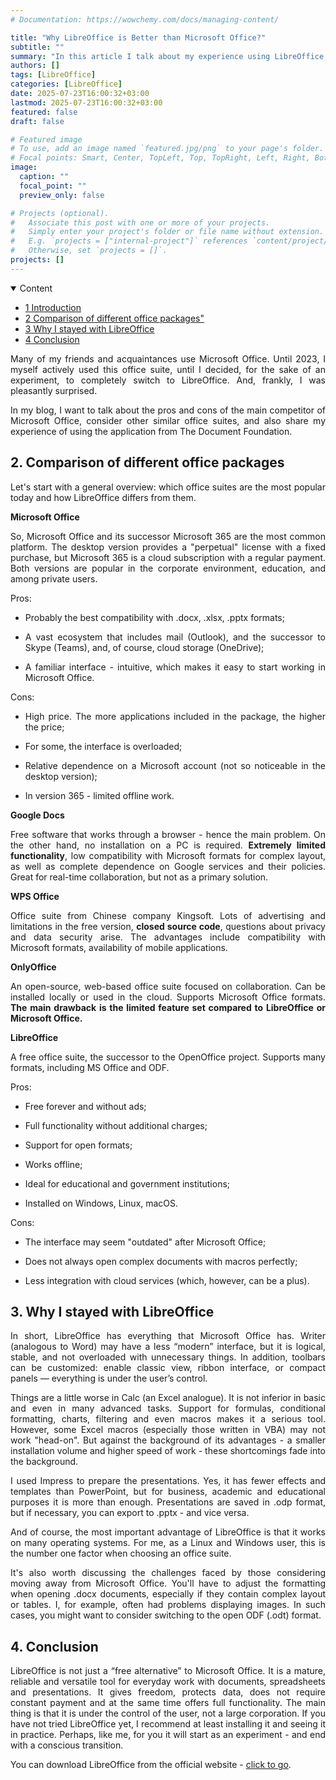 ```yaml
---
# Documentation: https://wowchemy.com/docs/managing-content/

title: "Why LibreOffice is Better than Microsoft Office?"
subtitle: ""
summary: "In this article I talk about my experience using LibreOffice, and analyze the pros and cons of various office suites."
authors: []
tags: [LibreOffice]
categories: [LibreOffice]
date: 2025-07-23T16:00:32+03:00
lastmod: 2025-07-23T16:00:32+03:00
featured: false
draft: false

# Featured image
# To use, add an image named `featured.jpg/png` to your page's folder.
# Focal points: Smart, Center, TopLeft, Top, TopRight, Left, Right, BottomLeft, Bottom, BottomRight.
image:
  caption: ""
  focal_point: ""
  preview_only: false

# Projects (optional).
#   Associate this post with one or more of your projects.
#   Simply enter your project's folder or file name without extension.
#   E.g. `projects = ["internal-project"]` references `content/project/deep-learning/index.md`.
#   Otherwise, set `projects = []`.
projects: []
---
```


<details class="toc-inpage d-print-none " open="">
<summary class="font-weight-bold">Content</summary>
<nav id="TableOfContents" class="nav flex-column">
<ul>
<li class="nav-item"><a href="#introduction" class="nav-link"><span class="section-num">1</span> Introduction</a></li>
<li class="nav-item"><a href="#different_office_packages" class="nav-link"><span class="section-num">2</span> Comparison of different office packages"</a></li>
<li class="nav-item"><a href="#about_me" class="nav-link"><span class="section-num">3</span> Why I stayed with LibreOffice</a></li>
<li class="nav-item"><a href="#conclusion" class="nav-link"><span class="section-num">4</span> Conclusion</a></li>
</ul>
</nav>
</details>

<p align="justify">Many of my friends and acquaintances use Microsoft Office. Until 2023, I myself actively used this office suite, until I decided, for the sake of an experiment, to completely switch to LibreOffice. And, frankly, I was pleasantly surprised.</p>
<p align="justify">In my blog, I want to talk about the pros and cons of the main competitor of Microsoft Office, consider other similar office suites, and also share my experience of using the application from The Document Foundation.</p>

<h2 id='different_office_packages'><span class="section-num"><b>2</span>. Comparison of different office packages</b></h2>
<p align="justify">Let's start with a general overview: which office suites are the most popular today and how LibreOffice differs from them.</p>

<strong>Microsoft Office</strong>

<p align="justify">So, Microsoft Office and its successor Microsoft 365 are the most common platform. The desktop version provides a "perpetual" license with a fixed purchase, but Microsoft 365 is a cloud subscription with a regular payment. Both versions are popular in the corporate environment, education, and among private users.</p>

<p align="justify">Pros:</p>

<ul>
<li><p align="justify">Probably the best compatibility with .docx, .xlsx, .pptx formats;</p></li>
<li><p align="justify">A vast ecosystem that includes mail (Outlook), and the successor to Skype (Teams), and, of course, cloud storage (OneDrive);</p></li>
<li><p align="justify">A familiar interface - intuitive, which makes it easy to start working in Microsoft Office.</p></li>
</ul>

<p align="justify">Cons:</p>

<ul>
<li><p align="justify">High price. The more applications included in the package, the higher the price;</p></li>
<li><p align="justify">For some, the interface is overloaded;</p></li>
<li><p align="justify">Relative dependence on a Microsoft account (not so noticeable in the desktop version);</p></li>
<li><p align="justify">In version 365 - limited offline work.</p></li>
</ul>

<strong>Google Docs</strong>

<p align="justify">Free software that works through a browser - hence the main problem. On the other hand, no installation on a PC is required. <strong>Extremely limited functionality</strong>, low compatibility with Microsoft formats for complex layout, as well as complete dependence on Google services and their policies. Great for real-time collaboration, but not as a primary solution.</p>

<strong> WPS Office</strong> 

<p align="justify">Office suite from Chinese company Kingsoft. Lots of advertising and limitations in the free version, <strong>closed source code</strong>, questions about privacy and data security arise. The advantages include compatibility with Microsoft formats, availability of mobile applications.</p>

<strong> OnlyOffice</strong> 

<p align="justify">An open-source, web-based office suite focused on collaboration. Can be installed locally or used in the cloud. Supports Microsoft Office formats. <strong>The main drawback is the limited feature set compared to LibreOffice or Microsoft Office.</strong></p>

<strong> LibreOffice</strong> 

<p align="justify">A free office suite, the successor to the OpenOffice project. Supports many formats, including MS Office and ODF.</p>
<p align="justify">Pros:</p>
<ul>
<li><p align="justify">Free forever and without ads;</p></li>

<li><p align="justify">Full functionality without additional charges;</p></li>

<li><p align="justify">Support for open formats;</p></li>

<li><p align="justify">Works offline;</p></li>

<li><p align="justify">Ideal for educational and government institutions;</p></li>

<li><p align="justify">Installed on Windows, Linux, macOS.</p></li>
</ul>
<p align="justify">Cons:</p>
<ul>
<li><p align="justify">The interface may seem "outdated" after Microsoft Office;</p></li>

<li><p align="justify">Does not always open complex documents with macros perfectly;</p></li>

<li><p align="justify">Less integration with cloud services (which, however, can be a plus).</p></li>
</ul>

<h2 id='about_me'><span class="section-num"><b>3</span>. Why I stayed with LibreOffice</b></h2>

<p align="justify">In short, LibreOffice has everything that Microsoft Office has. Writer (analogous to Word) may have a less “modern” interface, but it is logical, stable, and not overloaded with unnecessary things. In addition, toolbars can be customized: enable classic view, ribbon interface, or compact panels — everything is under the user’s control.</p>

<p align="justify">Things are a little worse in Calc (an Excel analogue). It is not inferior in basic and even in many advanced tasks. Support for formulas, conditional formatting, charts, filtering and even macros makes it a serious tool. However, some Excel macros (especially those written in VBA) may not work "head-on". But against the background of its advantages - a smaller installation volume and higher speed of work - these shortcomings fade into the background.</p>

<p align="justify">I used Impress to prepare the presentations. Yes, it has fewer effects and templates than PowerPoint, but for business, academic and educational purposes it is more than enough. Presentations are saved in .odp format, but if necessary, you can export to .pptx - and vice versa.</p>

<p align="justify">And of course, the most important advantage of LibreOffice is that it works on many operating systems. For me, as a Linux and Windows user, this is the number one factor when choosing an office suite.</p>

<p align="justify">It's also worth discussing the challenges faced by those considering moving away from Microsoft Office. You'll have to adjust the formatting when opening .docx documents, especially if they contain complex layout or tables. I, for example, often had problems displaying images. In such cases, you might want to consider switching to the open ODF (.odt) format.</p>

<h2 id='about_me'><span class="section-num"><b>4</span>. Conclusion</b></h2>

<p align="justify">LibreOffice is not just a “free alternative” to Microsoft Office. It is a mature, reliable and versatile tool for everyday work with documents, spreadsheets and presentations. It gives freedom, protects data, does not require constant payment and at the same time offers full functionality. The main thing is that it is under the control of the user, not a large corporation. If you have not tried LibreOffice yet, I recommend at least installing it and seeing it in practice. Perhaps, like me, for you it will start as an experiment - and end with a conscious transition.</p>

<p align="justify">You can download LibreOffice from the official website - <a href="https://www.libreoffice.org">click to go</a>.</p>
